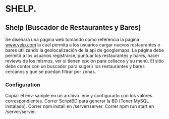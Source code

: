 # SHELP.

## Shelp (Buscador de Restaurantes y Bares)
	
 Se diseñara una página web tomando como referencia la pagina www.yelp.com la cual permita a los usuarios cargar nuevos restaurantes o bares utilizando la geolocalización de la api de googlemaps. La página debe permitir a los usuarios registrarse, puntuar los restaurantes y bares, hacer reviews de los mismos, ver si tienen opcion para celíacos y su menú. El sitio debe contar con un buscador para sugerir los restaurantes y bares cercanos y que se puedan filtrar por zonas. 

### Configuration

Copiar el env-sample en un archivo .env y configurarlo con los valores correspondientes.
Correr ScriptBD para generar la BD (Tener MySQL instalado).
Correr npm install en /server/server.
Correr npm run start en /server/server.
